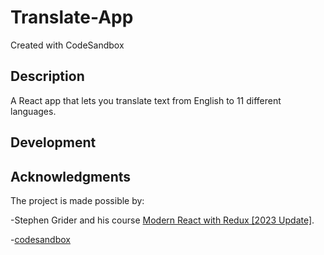# Translate-App
Created with CodeSandbox

## Description
A React app that lets you translate text from English to 11 different languages.

## Development

## Acknowledgments
The project is made possible by:

-Stephen Grider and his course [Modern React with Redux [2023 Update]](https://www.udemy.com/course/react-redux/).

-[codesandbox](https://codesandbox.io)
